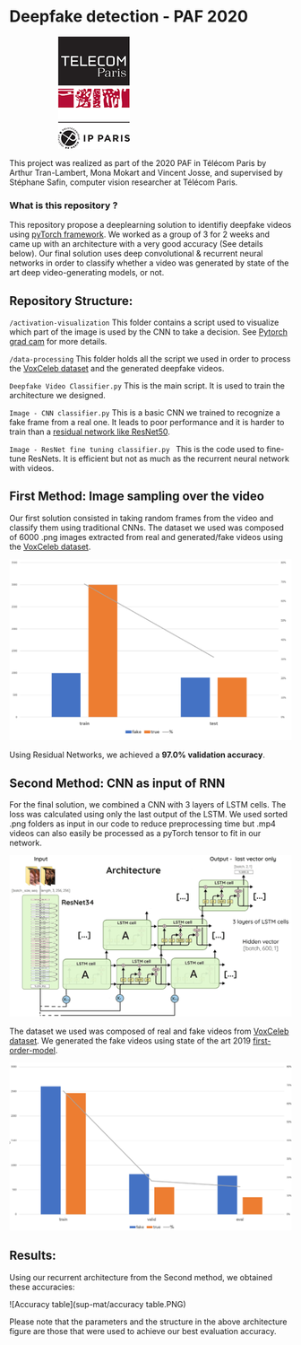 # Deepfake detection - PAF 2020
&nbsp; &nbsp; &nbsp; &nbsp; &nbsp; &nbsp; &nbsp; &nbsp; &nbsp; &nbsp; &nbsp; ![Télécom Paris](sup-mat/telecom.png)

This project was realized as part of the 2020 PAF in Télécom Paris by Arthur Tran-Lambert, Mona Mokart and Vincent Josse, and supervised by Stéphane Safin, computer vision researcher at Télécom Paris.

 

### What is this repository ?
This repository propose a deeplearning solution to identifiy deepfake videos using [pyTorch framework](https://pytorch.org/). We worked as a group of 3 for 2 weeks and came up with an architecture with a very good accuracy (See details below). Our final solution uses deep convolutional & recurrent neural networks in order to classify whether a video was generated by state of the art deep video-generating models, or not.

## Repository Structure:

`/activation-visualization` This folder contains a script used to visualize which part of the image is used by the CNN to take a decision. See [Pytorch grad cam](https://github.com/jacobgil/pytorch-grad-cam) for more details.

`/data-processing` This folder holds all the script we used in order to process the [VoxCeleb dataset](http://www.robots.ox.ac.uk/~vgg/data/voxceleb/) and the generated deepfake videos. 

`Deepfake Video Classifier.py` This is the main script. It is used to train the architecture we designed.

`Image - CNN classifier.py` This is a basic CNN we trained to recognize a fake frame from a real one. It leads to poor performance and it is harder to train than a [residual network like ResNet50](https://arxiv.org/abs/1512.03385).

`Image - ResNet fine tuning classifier.py ` This is the code used to fine-tune ResNets. It is efficient but not as much as the recurrent neural network with videos.

## First Method: Image sampling over the video
Our first solution consisted in taking random frames from the video and classify them using traditional CNNs. 
The dataset we used was composed of 6000 .png images extracted from real and generated/fake videos using the [VoxCeleb dataset](http://www.robots.ox.ac.uk/~vgg/data/voxceleb/).

![Images dataset](sup-mat/image_dataset_repartition.PNG)

Using Residual Networks, we achieved a **97.0% validation accuracy**.


## Second Method: CNN as input of RNN
For the final solution, we combined a CNN with 3 layers of LSTM cells. The loss was calculated using only the last output of the LSTM. 
We used sorted .png folders as input in our code to reduce preprocessing time but .mp4 videos can also easily be processed as a pyTorch tensor to fit in our network. 

![Architecture of the final solution](sup-mat/architecture.png)

The dataset we used was composed of real and fake videos from [VoxCeleb dataset](http://www.robots.ox.ac.uk/~vgg/data/voxceleb/). We generated the fake videos using state of the art 2019 [first-order-model](https://github.com/AliaksandrSiarohin/first-order-model).

![Video dataset](sup-mat/video_dataset.png)


## Results:
Using our recurrent architecture from the Second method, we obtained these accuracies:

![Accuracy table](sup-mat/accuracy table.PNG)

Please note that the parameters and the structure in the above architecture figure are those that were used to achieve our best evaluation accuracy.

